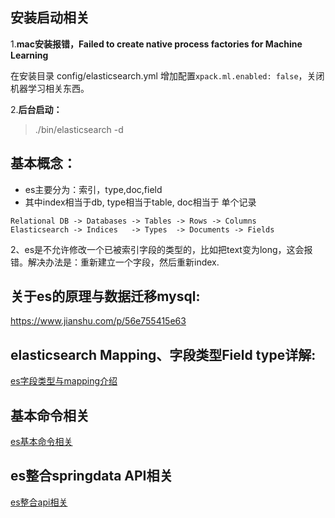## 安装启动相关
1.**mac安装报错，Failed to create native process factories for Machine Learning**

在安装目录 config/elasticsearch.yml 增加配置```xpack.ml.enabled: false```，关闭机器学习相关东西。

2.**后台启动：**
> ./bin/elasticsearch -d 

## 基本概念：
- es主要分为：索引，type,doc,field
- 其中index相当于db, type相当于table, doc相当于 单个记录
```
Relational DB -> Databases -> Tables -> Rows -> Columns
Elasticsearch -> Indices   -> Types  -> Documents -> Fields
```

2、es是不允许修改一个已被索引字段的类型的，比如把text变为long，这会报错。解决办法是：重新建立一个字段，然后重新index.

## 关于es的原理与数据迁移mysql:
https://www.jianshu.com/p/56e755415e63

## **elasticsearch Mapping、字段类型Field type详解:**  
<a href="./es字段类型与mapping介绍.md">es字段类型与mapping介绍</a>

## 基本命令相关
<a href="./es基本命令相关.md">es基本命令相关</a>

## es整合springdata API相关
<a href="./es整合api相关.md">es整合api相关</a>






